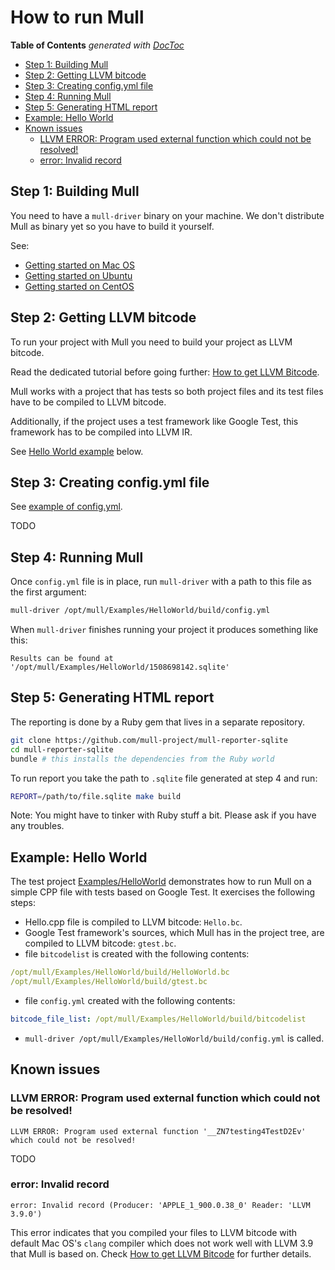 # How to run Mull

<!-- START doctoc generated TOC please keep comment here to allow auto update -->
<!-- DON'T EDIT THIS SECTION, INSTEAD RE-RUN doctoc TO UPDATE -->
**Table of Contents**  *generated with [DocToc](https://github.com/thlorenz/doctoc)*

- [Step 1: Building Mull](#step-1-building-mull)
- [Step 2: Getting LLVM bitcode](#step-2-getting-llvm-bitcode)
- [Step 3: Creating config.yml file](#step-3-creating-configyml-file)
- [Step 4: Running Mull](#step-4-running-mull)
- [Step 5: Generating HTML report](#step-5-generating-html-report)
- [Example: Hello World](#example-hello-world)
- [Known issues](#known-issues)
  - [LLVM ERROR: Program used external function which could not be resolved!](#llvm-error-program-used-external-function-which-could-not-be-resolved)
  - [error: Invalid record](#error-invalid-record)

<!-- END doctoc generated TOC please keep comment here to allow auto update -->

## Step 1: Building Mull

You need to have a `mull-driver` binary on your machine. We don't distribute
Mull as binary yet so you have to build it yourself.

See:

- [Getting started on Mac OS](/Docs/GettingStartedMacOS.md)
- [Getting started on Ubuntu](/Docs/GettingStartedUbuntu.md)
- [Getting started on CentOS](/Docs/GettingStartedCentOS7.md)

## Step 2: Getting LLVM bitcode

To run your project with Mull you need to build your project as LLVM bitcode.

Read the dedicated tutorial before going further:
[How to get LLVM Bitcode](/Docs/HowToGetLLVMBitcode.md).

Mull works with a project that has tests so both project files and its test
files have to be compiled to LLVM bitcode.

Additionally, if the project uses a test framework like Google Test, this
framework has to be compiled into LLVM IR.

See [Hello World example](#example-hello-world) below.

## Step 3: Creating config.yml file

See [example of config.yml](/Docs/config.example.yml).

TODO

## Step 4: Running Mull

Once `config.yml` file is in place, run `mull-driver` with a path to this file
as the first argument:

```bash
mull-driver /opt/mull/Examples/HelloWorld/build/config.yml
```

When `mull-driver` finishes running your project it produces something like
this:

```
Results can be found at '/opt/mull/Examples/HelloWorld/1508698142.sqlite'
```

## Step 5: Generating HTML report

The reporting is done by a Ruby gem that lives in a separate repository.

```bash
git clone https://github.com/mull-project/mull-reporter-sqlite
cd mull-reporter-sqlite
bundle # this installs the dependencies from the Ruby world
```

To run report you take the path to `.sqlite` file generated at step 4 and run:

```bash
REPORT=/path/to/file.sqlite make build
```

Note: You might have to tinker with Ruby stuff a bit. Please ask if you have
any troubles.

## Example: Hello World

The test project [Examples/HelloWorld](https://github.com/mull-project/mull/tree/master/Examples/HelloWorld) demonstrates how to run Mull on a simple CPP file
with tests based on Google Test. It exercises the following steps:

- Hello.cpp file is compiled to LLVM bitcode: `Hello.bc`.
- Google Test framework's sources, which Mull has in the project tree, are
 compiled to LLVM bitcode: `gtest.bc`.
- file `bitcodelist` is created with the following contents:

```yaml
/opt/mull/Examples/HelloWorld/build/HelloWorld.bc
/opt/mull/Examples/HelloWorld/build/gtest.bc
```

- file `config.yml` created with the following contents:

```yaml
bitcode_file_list: /opt/mull/Examples/HelloWorld/build/bitcodelist
```

- `mull-driver /opt/mull/Examples/HelloWorld/build/config.yml` is called.

## Known issues

### LLVM ERROR: Program used external function which could not be resolved!

```
LLVM ERROR: Program used external function '__ZN7testing4TestD2Ev' which could not be resolved!
```

TODO

### error: Invalid record

```
error: Invalid record (Producer: 'APPLE_1_900.0.38_0' Reader: 'LLVM 3.9.0')
```

This error indicates that you compiled your files to LLVM bitcode with default
Mac OS's `clang` compiler which does not work well with LLVM 3.9 that Mull is
based on. Check [How to get LLVM Bitcode](/Docs/HowToGetLLVMBitcode.md) for further
details.
